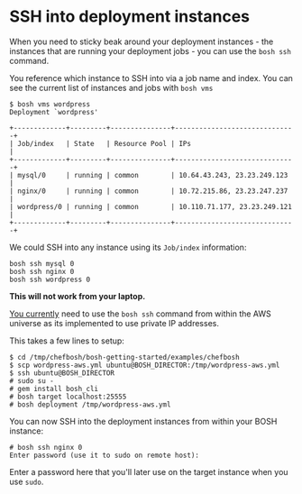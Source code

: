 # SSH into deployment instances

When you need to sticky beak around your deployment instances - the instances that are running your deployment jobs - you can use the `bosh ssh` command.

You reference which instance to SSH into via a job name and index. You can see the current list of instances and jobs with `bosh vms`

```
$ bosh vms wordpress
Deployment `wordpress'

+-------------+---------+---------------+------------------------------+
| Job/index   | State   | Resource Pool | IPs                          |
+-------------+---------+---------------+------------------------------+
| mysql/0     | running | common        | 10.64.43.243, 23.23.249.123  |
| nginx/0     | running | common        | 10.72.215.86, 23.23.247.237  |
| wordpress/0 | running | common        | 10.110.71.177, 23.23.249.121 |
+-------------+---------+---------------+------------------------------+
```

We could SSH into any instance using its `Job/index` information:

```
bosh ssh mysql 0
bosh ssh nginx 0
bosh ssh wordpress 0
```

**This will not work from your laptop.**

[You currently](http://groups.google.com/a/cloudfoundry.org/group/bosh-users/msg/514052ab1fb851e4) need to use the `bosh ssh` command from within the AWS universe as its implemented to use private IP addresses.

This takes a few lines to setup:

```
$ cd /tmp/chefbosh/bosh-getting-started/examples/chefbosh
$ scp wordpress-aws.yml ubuntu@BOSH_DIRECTOR:/tmp/wordpress-aws.yml
$ ssh ubuntu@BOSH_DIRECTOR
# sudo su -
# gem install bosh_cli
# bosh target localhost:25555
# bosh deployment /tmp/wordpress-aws.yml
```

You can now SSH into the deployment instances from within your BOSH instance:

```
# bosh ssh nginx 0
Enter password (use it to sudo on remote host): 
```

Enter a password here that you'll later use on the target instance when you use `sudo`.



